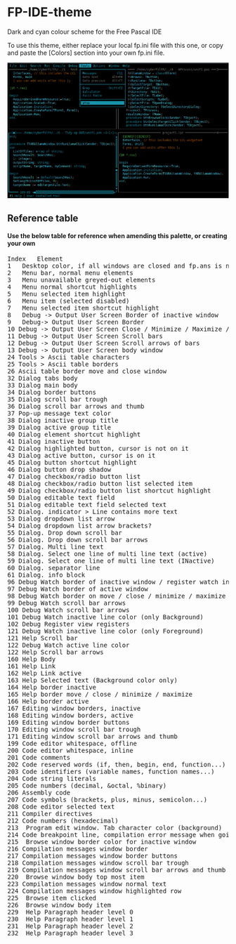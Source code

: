 # FP-IDE-theme
Dark and cyan colour scheme for the Free Pascal IDE

To use this theme, either replace your local fp.ini file with this one, or copy and paste the [Colors] section into your own fp.ini file.

![Ubuntu screenshot](theme.png)

## Reference table
#### Use the below table for reference when amending this palette, or creating your own

<pre>
Index	Element
1	Desktop color, if all windows are closed and fp.ans is not available
2	Menu bar, normal menu elements
3	Menu unavailable greyed-out elements
4	Menu normal shortcut highlights
5	Menu selected item highlight
6	Menu item (selected disabled)
7	Menu selected item shortcut highlight
8	Debug -> Output User Screen Border of inactive window 
9	Debug-> Output User Screen Border 
10 Debug -> Output User Screen Close / Minimize / Maximize / Move window
11 Debug -> Output User Screen Scroll bars
12 Debug -> Output User Screen Scroll arrows of bars
13 Debug -> Output User Screen body window
24 Tools > Ascii table characters
25 Tools > Ascii table borders
26 Ascii table border move and close window
32 Dialog tabs body
33 Dialog main body
34 Dialog border buttons
35 Dialog scroll bar trough
36 Dialog scroll bar arrows and thumb
37 Pop-up message text color
38 Dialog inactive group title
39 Dialog active group title
40 Dialog element shortcut highlight
41 Dialog inactive button
42 Dialog highlighted button, cursor is not on it
43 Dialog active button, cursor is on it
45 Dialog button shortcut highlight
46 Dialog button drop shadow
47 Dialog checkbox/radio button list
48 Dialog checkbox/radio button list selected item
49 Dialog checkbox/radio button list shortcut highlight
50 Dialog editable text field
51 Dialog editable text field selected text
52 Dialog. indicator > Line contains more text
53 Dialog dropdown list arrow
54 Dialog dropdown list arrow brackets?
55 Dialog. Drop down scroll bar
56 Dialog. Drop down scroll bar arrows
57 Dialog. Multi line text
58 Dialog. Select one line of multi line text (active)
59 Dialog. Select one line of multi line text (INactive)
60 Dialog. separator line
61 Dialog. info block
96 Debug Watch border of inactive window / register watch inactive background
97 Debug Watch border of active window
98 Debug Watch border on move / close / minimize / maximize
99 Debug Watch scroll bar arrows
100 Debug Watch scroll bar arrows
101 Debug Watch inactive line color (only Background)
102 Debug Register view registers
121 Debug Watch inactive line color (only Foreground)
121 Help Scroll bar
122	Debug Watch active line color
122	Help Scroll bar arrows
160	Help Body
161	Help Link
162	Help Link active
163	Help Selected text (Background color only)
164	Help border inactive
165	Help border move / close / minimize / maximize
166	Help border active
167	Editing window borders, inactive
168	Editing window borders, active
169	Editing window border buttons
170	Editing window scroll bar trough
171	Editing window scroll bar arrows and thumb
199	Code editor whitespace, offline
200	Code editor whitespace, inline
201	Code comments
202	Code reserved words (if, then, begin, end, function...)
203	Code identifiers (variable names, function names...)
204	Code string literals
205	Code numbers (decimal, &octal, %binary)
206	Assembly code
207	Code symbols (brackets, plus, minus, semicolon...)
208	Code editor selected text
211	Compiler directives
212	Code numbers (hexadecimal)
213	 Program edit window. Tab character color (background)
214	Code breakpoint line, compilation error message when going to error line
215	 Browse window border color for inactive window
216	Compilation messages window border
217	Compilation messages window border buttons
218	Compilation messages window scroll bar trough
219	Compilation messages window scroll bar arrows and thumb
220	 Browse window body top most item
223	Compilation messages window normal text
224	Compilation messages window highlighted row
225	 Browse item clicked
226	 Browse window body item
229	 Help Paragraph header level 0
230	 Help Paragraph header level 1
231	 Help Paragraph header level 2
232	 Help Paragraph header level 3
</pre>
